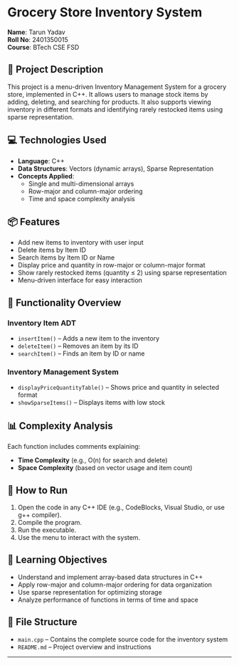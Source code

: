 # Grocery Store Inventory System

**Name**: Tarun Yadav  
**Roll No**: 2401350015  
**Course**: BTech CSE FSD  

## 📝 Project Description
This project is a menu-driven Inventory Management System for a grocery store, implemented in C++. It allows users to manage stock items by adding, deleting, and searching for products. It also supports viewing inventory in different formats and identifying rarely restocked items using sparse representation.

## 💻 Technologies Used
- **Language**: C++  
- **Data Structures**: Vectors (dynamic arrays), Sparse Representation  
- **Concepts Applied**:  
  - Single and multi-dimensional arrays  
  - Row-major and column-major ordering  
  - Time and space complexity analysis  

## 📦 Features
- Add new items to inventory with user input  
- Delete items by Item ID  
- Search items by Item ID or Name  
- Display price and quantity in row-major or column-major format  
- Show rarely restocked items (quantity ≤ 2) using sparse representation  
- Menu-driven interface for easy interaction  

## 🧮 Functionality Overview

### Inventory Item ADT
- `insertItem()` – Adds a new item to the inventory  
- `deleteItem()` – Removes an item by its ID  
- `searchItem()` – Finds an item by ID or name  

### Inventory Management System
- `displayPriceQuantityTable()` – Shows price and quantity in selected format  
- `showSparseItems()` – Displays items with low stock  

## 📊 Complexity Analysis
Each function includes comments explaining:
- **Time Complexity** (e.g., O(n) for search and delete)  
- **Space Complexity** (based on vector usage and item count)

## 🚀 How to Run
1. Open the code in any C++ IDE (e.g., CodeBlocks, Visual Studio, or use g++ compiler).
2. Compile the program.
3. Run the executable.
4. Use the menu to interact with the system.

## 🎯 Learning Objectives
- Understand and implement array-based data structures in C++  
- Apply row-major and column-major ordering for data organization  
- Use sparse representation for optimizing storage  
- Analyze performance of functions in terms of time and space  

## 📁 File Structure
- `main.cpp` – Contains the complete source code for the inventory system  
- `README.md` – Project overview and instructions  

---
